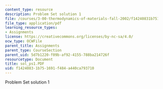 ```yaml
---
content_type: resource
description: Problem Set solution 1
file: /courses/3-00-thermodynamics-of-materials-fall-2002/f14240831b751691f484a440ca793710_sol_ps1.PDF
file_type: application/pdf
learning_resource_types:
- Assignments
license: https://creativecommons.org/licenses/by-nc-sa/4.0/
ocw_type: OCWFile
parent_title: Assignments
parent_type: CourseSection
parent_uid: 5d7b1220-f09b-af92-4155-788ba214726f
resourcetype: Document
title: sol_ps1.PDF
uid: f1424083-1b75-1691-f484-a440ca793710
---
```

Problem Set solution 1